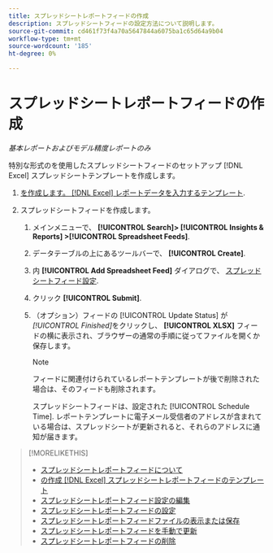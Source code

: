 ```yaml
---
title: スプレッドシートレポートフィードの作成
description: スプレッドシートフィードの設定方法について説明します。
source-git-commit: cd461f73f4a70a5647844a6075ba1c65d64a9b04
workflow-type: tm+mt
source-wordcount: '185'
ht-degree: 0%

---
```


# スプレッドシートレポートフィードの作成

*基本レポートおよびモデル精度レポートのみ*

特別な形式のを使用したスプレッドシートフィードのセットアップ [!DNL Excel] スプレッドシートテンプレートを作成します。

1. [を作成します。 [!DNL Excel] レポートデータを入力するテンプレート](spreadsheet-feed-create-excel-template.md).

2. スプレッドシートフィードを作成します。

   1. メインメニューで、 **[!UICONTROL Search]> [!UICONTROL Insights & Reports] >[!UICONTROL Spreadsheet Feeds]**.

   1. データテーブルの上にあるツールバーで、 **[!UICONTROL Create]**.

   1. 内 **[!UICONTROL Add Spreadsheet Feed]** ダイアログで、 [スプレッドシートフィード設定](spreadsheet-feed-settings.md).

   1. クリック **[!UICONTROL Submit]**.

   1. （オプション）フィードの [!UICONTROL Update Status] が *[!UICONTROL Finished]*&#x200B;をクリックし、 **[!UICONTROL XLSX]** フィードの横に表示され、ブラウザーの通常の手順に従ってファイルを開くか保存します。

      >[!NOTE]
      >
      >フィードに関連付けられているレポートテンプレートが後で削除された場合は、そのフィードも削除されます。

      スプレッドシートフィードは、設定された [!UICONTROL Schedule Time]. レポートテンプレートに電子メール受信者のアドレスが含まれている場合は、スプレッドシートが更新されると、それらのアドレスに通知が届きます。

>[!MORELIKETHIS]
>
>* [スプレッドシートレポートフィードについて](spreadsheet-feed-about.md)
>* [の作成 [!DNL Excel] スプレッドシートレポートフィードのテンプレート](spreadsheet-feed-create-excel-template.md)
>* [スプレッドシートレポートフィード設定の編集](spreadsheet-feed-edit.md)
>* [スプレッドシートレポートフィードの設定](spreadsheet-feed-settings.md)
>* [スプレッドシートレポートフィードファイルの表示または保存](spreadsheet-feed-view-or-save.md)
>* [スプレッドシートレポートフィードを手動で更新](spreadsheet-feed-refresh.md)
>* [スプレッドシートレポートフィードの削除](spreadsheet-feed-delete.md)

